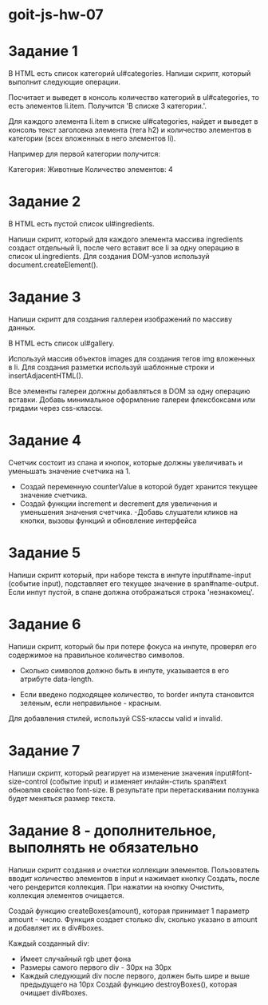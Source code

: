 # goit-js-hw-07

# Задание 1

В HTML есть список категорий ul#categories. Напиши скрипт, который выполнит
следующие операции.

Посчитает и выведет в консоль количество категорий в ul#categories, то есть
элементов li.item. Получится 'В списке 3 категории.'.

Для каждого элемента li.item в списке ul#categories, найдет и выведет в консоль
текст заголовка элемента (тега h2) и количество элементов в категории (всех
вложенных в него элементов li).

Например для первой категории получится:

Категория: Животные Количество элементов: 4

# Задание 2

В HTML есть пустой список ul#ingredients.

Напиши скрипт, который для каждого элемента массива ingredients создаст
отдельный li, после чего вставит все li за одну операцию в список
ul.ingredients. Для создания DOM-узлов используй document.createElement().

# Задание 3

Напиши скрипт для создания галлереи изображений по массиву данных.

В HTML есть список ul#gallery.

Используй массив объектов images для создания тегов img вложенных в li. Для
создания разметки используй шаблонные строки и insertAdjacentHTML().

Все элементы галереи должны добавляться в DOM за одну операцию вставки. Добавь
минимальное оформление галереи флексбоксами или гридами через css-классы.

# Задание 4

Счетчик состоит из спана и кнопок, которые должны увеличивать и уменьшать
значение счетчика на 1.

- Создай переменную counterValue в которой будет хранится текущее значение
  счетчика.
- Создай функции increment и decrement для увеличения и уменьшения значения
  счетчика. -Добавь слушатели кликов на кнопки, вызовы функций и обновление
  интерфейса

# Задание 5

Напиши скрипт который, при наборе текста в инпуте input#name-input (событие
input), подставляет его текущее значение в span#name-output. Если инпут пустой,
в спане должна отображаться строка 'незнакомец'.

# Задание 6

Напиши скрипт, который бы при потере фокуса на инпуте, проверял его содержимое
на правильное количество символов.

- Сколько символов должно быть в инпуте, указывается в его атрибуте data-length.

- Если введено подходящее количество, то border инпута становится зеленым, если
  неправильное - красным.

Для добавления стилей, используй CSS-классы valid и invalid.

# Задание 7

Напиши скрипт, который реагирует на изменение значения input#font-size-control
(событие input) и изменяет инлайн-стиль span#text обновляя свойство font-size. В
результате при перетаскивании ползунка будет меняться размер текста.

# Задание 8 - дополнительное, выполнять не обязательно

Напиши скрипт создания и очистки коллекции элементов. Пользователь вводит
количество элементов в input и нажимает кнопку Создать, после чего рендерится
коллекция. При нажатии на кнопку Очистить, коллекция элементов очищается.

Создай функцию createBoxes(amount), которая принимает 1 параметр amount - число.
Функция создает столько div, сколько указано в amount и добавляет их в
div#boxes.

Каждый созданный div:

- Имеет случайный rgb цвет фона
- Размеры самого первого div - 30px на 30px
- Каждый следующий div после первого, должен быть шире и выше предыдущего на
  10px Создай функцию destroyBoxes(), которая очищает div#boxes.
